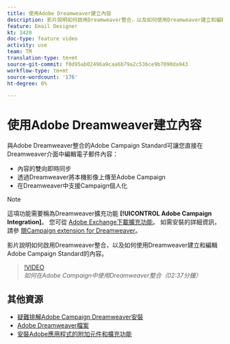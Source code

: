 ```yaml
---
title: 使用Adobe Dreamweaver建立內容
description: 影片說明如何啟用Dreamweaver整合，以及如何使用Dreamweaver建立和編輯Adobe Campaign Standard的內容。
feature: Email Designer
kt: 1420
doc-type: feature video
activity: use
team: TM
translation-type: tm+mt
source-git-commit: f0d95ab02496a9caa6b79a2c536ce9b7090da943
workflow-type: tm+mt
source-wordcount: '176'
ht-degree: 0%

---
```



# 使用Adobe Dreamweaver建立內容

與Adobe Dreamweaver整合的Adobe Campaign Standard可讓您直接在Dreamweaver介面中編輯電子郵件內容：

* 內容的雙向即時同步
* 透過Dreamweaver將本機影像上傳至Adobe Campaign
* 在Dreamweaver中支援Campaign個人化

>[!NOTE]
>
>這項功能需要稱為Dreamweaver擴充功能 **[!UICONTROL Adobe Campaign Integration]**。 您可從 [Adobe Exchange下載擴充功能](https://exchange.adobe.com/creativecloud.html#search)。 如需安裝的詳細資訊，請參 [閱Campaign extension for Dreamweaver](https://helpx.adobe.com/dreamweaver/using/working-with-dreamweaver-and-campaign.html)。

影片說明如何啟用Dreamweaver整合，以及如何使用Dreamweaver建立和編輯Adobe Campaign Standard的內容。

>[!VIDEO](https://video.tv.adobe.com/v/23121?quality=12)
*如何在Adobe Campaign中使用Dreamweaver整合（02:37分鐘）*

## 其他資源

* [疑難排解Adobe Campaign Dreamweaver安裝](https://helpx.adobe.com/dreamweaver/kb/dreamweaver-campaign-integration-issue.html)
* [Adobe Dreamweaver檔案](https://helpx.adobe.com/dreamweaver/using/working-with-dreamweaver-and-campaign.html)
* [安裝Adobe應用程式的附加元件和擴充功能](https://helpx.adobe.com/creative-cloud/kb/installingextensionsandaddons.html)
